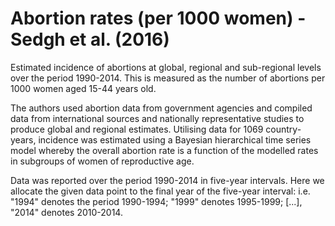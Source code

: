 # Abortion rates (per 1000 women) - Sedgh et al. (2016)

Estimated incidence of abortions at global, regional and sub-regional levels over the period 1990-2014. This is measured as the number of abortions per 1000 women aged 15-44 years old.

The authors used abortion data from government agencies and compiled data from international sources and nationally representative studies to produce global and regional estimates. Utilising data for 1069 country-years, incidence was estimated using a Bayesian hierarchical time series model whereby the overall abortion rate is a function of the modelled rates in subgroups of women of reproductive age.

Data was reported over the period 1990-2014 in five-year intervals. Here we allocate the given data point to the final year of the five-year interval: i.e. "1994" denotes the period 1990-1994; "1999" denotes 1995-1999; [...], "2014" denotes 2010-2014.